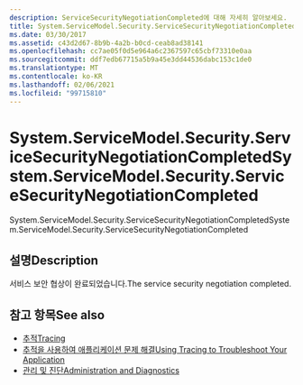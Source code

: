 ```yaml
---
description: ServiceSecurityNegotiationCompleted에 대해 자세히 알아보세요.
title: System.ServiceModel.Security.ServiceSecurityNegotiationCompleted
ms.date: 03/30/2017
ms.assetid: c43d2d67-8b9b-4a2b-b0cd-ceab8ad38141
ms.openlocfilehash: cc7ae05f0d5e964a6c2367597c65cbf73310e0aa
ms.sourcegitcommit: ddf7edb67715a5b9a45e3dd44536dabc153c1de0
ms.translationtype: MT
ms.contentlocale: ko-KR
ms.lasthandoff: 02/06/2021
ms.locfileid: "99715810"
---
```

# <a name="systemservicemodelsecurityservicesecuritynegotiationcompleted"></a><span data-ttu-id="0485b-103">System.ServiceModel.Security.ServiceSecurityNegotiationCompleted</span><span class="sxs-lookup"><span data-stu-id="0485b-103">System.ServiceModel.Security.ServiceSecurityNegotiationCompleted</span></span>

<span data-ttu-id="0485b-104">System.ServiceModel.Security.ServiceSecurityNegotiationCompleted</span><span class="sxs-lookup"><span data-stu-id="0485b-104">System.ServiceModel.Security.ServiceSecurityNegotiationCompleted</span></span>  
  
## <a name="description"></a><span data-ttu-id="0485b-105">설명</span><span class="sxs-lookup"><span data-stu-id="0485b-105">Description</span></span>  

 <span data-ttu-id="0485b-106">서비스 보안 협상이 완료되었습니다.</span><span class="sxs-lookup"><span data-stu-id="0485b-106">The service security negotiation completed.</span></span>  
  
## <a name="see-also"></a><span data-ttu-id="0485b-107">참고 항목</span><span class="sxs-lookup"><span data-stu-id="0485b-107">See also</span></span>

- [<span data-ttu-id="0485b-108">추적</span><span class="sxs-lookup"><span data-stu-id="0485b-108">Tracing</span></span>](index.md)
- [<span data-ttu-id="0485b-109">추적을 사용하여 애플리케이션 문제 해결</span><span class="sxs-lookup"><span data-stu-id="0485b-109">Using Tracing to Troubleshoot Your Application</span></span>](using-tracing-to-troubleshoot-your-application.md)
- [<span data-ttu-id="0485b-110">관리 및 진단</span><span class="sxs-lookup"><span data-stu-id="0485b-110">Administration and Diagnostics</span></span>](../index.md)
